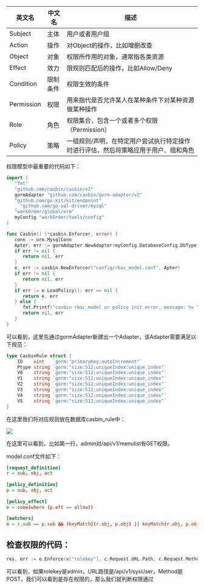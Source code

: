 | 英文名     | 中文名   | 描述                                                 |
| ---------- | -------- | ---------------------------------------------------- |
| Subject    | 主体     | 用户或者用户组                                       |
| Action     | 操作     | 对Object的操作，比如增删改查                         |
| Object     | 对象     | 权限所作用的对象，通常指各类资源                     |
| Effect     | 效力     | 限规则匹配后的操作，比如Allow/Deny                   |
| Condition  | 限制条件 | 权限生效的条件                                       |
| Permission | 权限     | 用来指代是否允许某人在某种条件下对某种资源做某种操作 |
| Role       | 角色     | 权限集合，包含一个或者多个权限（Permission）         |
| Policy     | 策略     | 一组规则/声明，在特定用户尝试执行特定操作时进行评估，然后将策略应用于用户、组和角色                                                     |

权限模型中最重要的代码如下：
```go
import (  
   "fmt"  
   "github.com/casbin/casbin/v2"   
   gormAdapter "github.com/casbin/gorm-adapter/v2"  
   "github.com/go-kit/kit/endpoint"   
   _ "github.com/go-sql-driver/mysql"  
   "workOrder/global/orm"   
   myConfig "workOrder/tools/config"  
)

func Casbin() (*casbin.Enforcer, error) {  
   conn := orm.MysqlConn  
   Apter, err := gormAdapter.NewAdapter(myConfig.DatabaseConfig.DbType, conn, true)  
   if err != nil {  
      return nil, err  
   }  
   e, err := casbin.NewEnforcer("config/rbac_model.conf", Apter)  
   if err != nil {  
      return nil, err  
   }  
   if err := e.LoadPolicy(); err == nil {  
      return e, err  
   } else {  
      fmt.Printf("casbin rbac_model or policy init error, message: %v \r\n", err.Error())  
      return nil, err  
   }  
}
```

可以看到，这里先通过gormAdapter新建出一个Adapter，该Adapter需要满足以下规范：

```go
type CasbinRule struct {
	ID    uint   `gorm:"primaryKey;autoIncrement"`
	Ptype string `gorm:"size:512;uniqueIndex:unique_index"`
	V0    string `gorm:"size:512;uniqueIndex:unique_index"`
	V1    string `gorm:"size:512;uniqueIndex:unique_index"`
	V2    string `gorm:"size:512;uniqueIndex:unique_index"`
	V3    string `gorm:"size:512;uniqueIndex:unique_index"`
	V4    string `gorm:"size:512;uniqueIndex:unique_index"`
	V5    string `gorm:"size:512;uniqueIndex:unique_index"`
}
```

在这里我们将对应规则放在数据库casbin_rule中：

![](https://coachhe-1305181419.cos.ap-guangzhou.myqcloud.com/Redis/20220517144842.png)

在这里可以看到，比如第一行，admin对/api/v1/menulist有GET权限。

model.conf文件如下：
```conf
[request_definition]  
r = sub, obj, act  
  
[policy_definition]  
p = sub, obj, act  
  
[policy_effect]  
e = some(where (p.eft == allow))  
  
[matchers]  
m = r.sub == p.sub && (keyMatch2(r.obj, p.obj) || keyMatch(r.obj, p.obj)) && (r.act == p.act || p.act == "*")
```


## 检查权限的代码：
```go
res, err := e.Enforce(v["rolekey"], c.Request.URL.Path, c.Request.Method)
```

可以看到，如果rolekey是admin，URL路径是/api/v1/sysUser，Method是POST，我们可以看到是存在权限的，那么我们就判断权限通过

